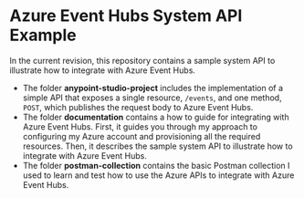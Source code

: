 # Azure Event Hubs System API Example
In the current revision, this repository contains a sample system API to illustrate how to integrate with Azure Event Hubs.
- The folder **anypoint-studio-project** includes the implementation of a simple API that exposes a single resource, `/events`, and one method, `POST`, which publishes the request body to Azure Event Hubs.
- The folder **documentation** contains a how to guide for integrating with Azure Event Hubs. First, it guides you through my approach to configuring my Azure account and provisioning all the required resources. Then, it describes the sample system API to illustrate how to integrate with Azure Event Hubs.
- The folder **postman-collection** contains the basic Postman collection I used to learn and test how to use the Azure APIs to integrate with Azure Event Hubs.
